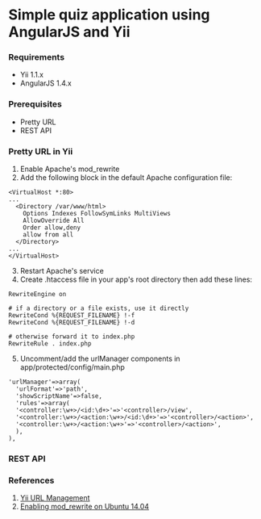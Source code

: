 # Simple quiz application using AngularJS and Yii

### Requirements
- Yii 1.1.x
- AngularJS 1.4.x

### Prerequisites
- Pretty URL
- REST API

### Pretty URL in Yii
1. Enable Apache's mod_rewrite
2. Add the following block in the default Apache configuration file:
```
<VirtualHost *:80>
...
  <Directory /var/www/html>
    Options Indexes FollowSymLinks MultiViews
    AllowOverride All
    Order allow,deny
    allow from all
  </Directory>
...
</VirtualHost>
```
3. Restart Apache's service
4. Create .htaccess file in your app's root directory then add these lines:
```
RewriteEngine on

# if a directory or a file exists, use it directly
RewriteCond %{REQUEST_FILENAME} !-f
RewriteCond %{REQUEST_FILENAME} !-d

# otherwise forward it to index.php
RewriteRule . index.php
```
5. Uncomment/add the urlManager components in app/protected/config/main.php
```
'urlManager'=>array(
  'urlFormat'=>'path',
  'showScriptName'=>false,
  'rules'=>array(
  '<controller:\w+>/<id:\d+>'=>'<controller>/view',
  '<controller:\w+>/<action:\w+>/<id:\d+>'=>'<controller>/<action>',
  '<controller:\w+>/<action:\w+>'=>'<controller>/<action>',
  ),
),
```

### REST API

### References
1. [Yii URL Management](http://www.yiiframework.com/doc/guide/1.1/en/topics.url)
2. [Enabling mod_rewrite on Ubuntu 14.04](https://www.digitalocean.com/community/tutorials/how-to-set-up-mod_rewrite-for-apache-on-ubuntu-14-04)